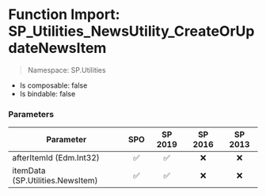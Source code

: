 # Function Import: SP_Utilities_NewsUtility_CreateOrUpdateNewsItem

> Namespace: SP.Utilities

- Is composable: false
- Is bindable: false

### Parameters

Parameter | SPO | SP 2019 | SP 2016 | SP 2013
----------|:---:|:-------:|:-------:|:-------:
afterItemId (Edm.Int32) | ✅ | ✅ | ❌ | ❌
itemData (SP.Utilities.NewsItem) | ✅ | ✅ | ❌ | ❌